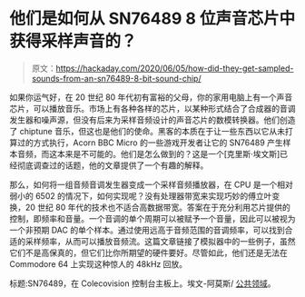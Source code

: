 # 他们是如何从 SN76489 8 位声音芯片中获得采样声音的？

> 原文：<https://hackaday.com/2020/06/05/how-did-they-get-sampled-sounds-from-an-sn76489-8-bit-sound-chip/>

如果你运气好，在 20 世纪 80 年代初有富裕的父母，你的家用电脑上有一个声音芯片，可以播放音乐。市场上有各种各样的芯片，以某种形式结合了合成器的音调发生器和噪声源，但没有后来为采样音频设计的声音芯片的数模转换器。他们创造了 chiptune 音乐，但这也是他们的使命。黑客的本质在于让一些东西以它从未打算过的方式执行，Acorn BBC Micro 的一些游戏开发者让它的 SN76489 产生样本音频，而这本来是不可能的。他们是怎么做到的？这是一个[克里斯·埃文斯]已经彻底调查过的话题，他的文章提供了一个有趣的解释。

那么，如何将一组音频音调发生器变成一个采样音频播放器，在 CPU 是一个相对弱小的 6502 的情况下，如何实现呢？没有处理器带宽来实现巧妙的傅立叶变换，20 世纪 80 年代的技术也不适合高数据带宽。答案在于充分利用芯片提供的控制，即频率和音量。一个音调的单个周期可以被赋予一个音量，因此可以被视为一个非预期 DAC 的单个样本。通过使用远高于音频范围的音调频率，可以找到合适的采样频率，从而可以播放音频流。这篇文章链接了模拟器中的一些例子，虽然它们不是高保真的，但它们比你所期望的硬件要好。尽管如此，他们还是无法在 Commodore 64 上实现这种惊人的 48kHz 回放。

标题:SN76489，在 Colecovision 控制台主板上。埃文-阿莫斯/ [公共领域](https://commons.wikimedia.org/wiki/File:ColecoVision-Motherboard-Top.jpg)。